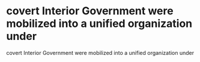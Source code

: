 # covert Interior Government were mobilized into a unified organization under

covert Interior Government were mobilized into a unified organization under